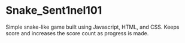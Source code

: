 # Snake_Sent1nel101
Simple snake-like game built using Javascript, HTML, and CSS.
Keeps score and increases the score count as progress is made.
